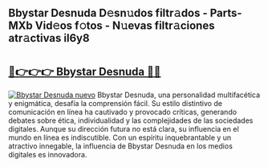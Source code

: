 ## Bbystar Desnuda D𝚎sn𝚞dos filtr𝚊dos - Parts-MXb Vid𝚎os f𝚘tos - N𝚞evas filtr𝚊ciones atr𝚊ctivas il6y8

# <h2><a href="http://mb8zic.tromn.icu/?c=Bbystar+Desnuda">🔗👉👉👉 Bbystar Desnuda 🔗🔗</a></h2>

[![Bbystar Desnuda nuevo](https://i.imgur.com/pEAQMta.gif)](http://mb8zic.tromn.icu/?c=Bbystar+Desnuda)
Bbystar Desnuda, una personalidad multifacética y enigmática, desafía la comprensión fácil. Su estilo distintivo de comunicación en línea ha cautivado y provocado críticas, generando debates sobre ética, individualidad y las complejidades de las sociedades digitales. Aunque su dirección futura no está clara, su influencia en el mundo en línea es indiscutible. Con un espíritu inquebrantable y un atractivo innegable, la influencia de Bbystar Desnuda en los medios digitales es innovadora.

